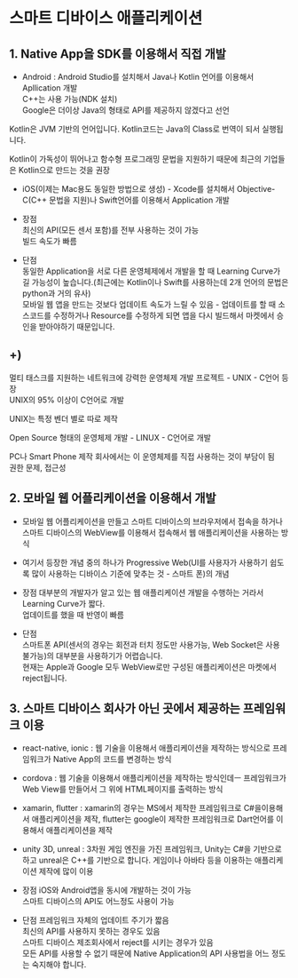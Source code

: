 # 스마트 디바이스 애플리케이션  
## 1. Native App을 SDK를 이용해서 직접 개발  
* Android : Android Studio를 설치해서 Java나 Kotlin 언어를 이용해서 Apllication 개발  
C++는 사용 가능(NDK 설치)  
Google은 더이상 Java의 형태로 API를 제공하지 않겠다고 선언  

Kotlin은 JVM 기반의 언어입니다.
Kotlin코드는 Java의 Class로 번역이 되서 실행됩니다.  

Kotlin이 가독성이 뛰어나고 함수형 프로그래밍 문법을 지원하기 때문에 최근의 기업들은 Kotlin으로 만드는 것을 권장  

* iOS(이제는 Mac용도 동일한 방법으로 생성) - Xcode를 설치해서 Objective-C(C++ 문법을 지원)나 Swift언어를 이용해서 Application 개발  

* 장점  
최신의 API(모든 센서 포함)를 전부 사용하는 것이 가능  
빌드 속도가 빠름   

* 단점  
    동일한 Application을 서로 다른 운영체제에서 개발을 할 때 Learning Curve가 길 가능성이 높습니다.(최근에는 Kotlin이나 Swift를 사용하는데 2개 언어의 문법은 python과 거의 유사)  
    모바일 웹 앱을 만드는 것보다 업데이트 속도가 느릴 수 있음 - 업데이트를 할 때 소스코드를 수정하거나 Resource를 수정하게 되면 앱을 다시 빌드해서 마켓에서 승인을 받아야하기 때문입니다.  
## +)
멀티 태스크를 지원하는 네트워크에 강력한 운영체제 개발 프로젝트 - UNIX - C언어 등장  
UNIX의 95% 이상이 C언어로 개발  

UNIX는 특정 벤더 별로 따로 제작  

Open Source 형태의 운영체제 개발 - LINUX - C언어로 개발  

PC나 Smart Phone 제작 회사에서는 이 운영체제를 직접 사용하는 것이 부담이 됨  
권한 문제, 접근성  

## 2. 모바일 웹 어플리케이션을 이용해서 개발
* 모바일 웹 어플리케이션을 만들고 스마트 디바이스의 브라우저에서 접속을 하거나 스마트 디바이스의 WebView를 이용해서 접속해서 웹 애플리케이션을 사용하는 방식  
* 여기서 등장한 개념 중의 하나가 Progressive Web(UI를 사용자가 사용하기 쉽도록 많이 사용하는 디바이스 기준에 맞추는 것 - 스마트 폰)의 개념  

* 장점
    대부분의 개발자가 알고 있는 웹 애플리케이션 개발을 수행하는 거라서 Learning Curve가 짧다.  
    업데이트를 했을 때 반영이 빠름  

* 단점  
    스마트폰 API(센서의 경우는 회전과 터치 정도만 사용가능, Web Socket은 사용 불가능)의 대부분을 사용하기가 어렵습니다.  
    현재는 Apple과 Google 모두 WebView로만 구성된 애플리케이션은 마켓에서 reject됩니다.  

## 3. 스마트 디바이스 회사가 아닌 곳에서 제공하는 프레임워크 이용  
* react-native, ionic : 웹 기술을 이용해서 애플리케이션을 제작하는 방식으로 프레임워크가 Native App의 코드를 변경하는 방식  

* cordova : 웹 기술을 이용해서 애플리케이션을 제작하는 방식인데ㅡ 프레임워크가 Web View를 만들어서 그 위에 HTML페이지를 출력하는 방식  

* xamarin, flutter : xamarin의 경우는 MS에서 제작한 프레임워크로 C#을이용해서 애플리케이션을 제작, flutter는 google이 제작한 프레임워크로 Dart언어를 이용해서 애플리케이션을 제작  

* unity 3D, unreal : 3차원 게임 엔진을 가진 프레임워크, Unity는 C#을 기반으로 하고 unreal은 C++를 기반으로 합니다. 게임이나 아바타 등을 이용하는 애플리케이션 제작에 많이 이용  

* 장점
    iOS와 Android앱을 동시에 개발하는 것이 가능  
    스마트 디바이스의 API도 어느정도 사용이 가능  
* 단점
    프레임워크 자체의 업데이트 주기가 짧음  
    최신의 API를 사용하지 못하는 경우도 있음  
    스마트 디바이스 제조회사에서 reject를 시키는 경우가 있음  
    모든 API를 사용할 수 없기 때문에 Native Application의 API 사용법을 어느 정도는 숙지해야 합니다.  